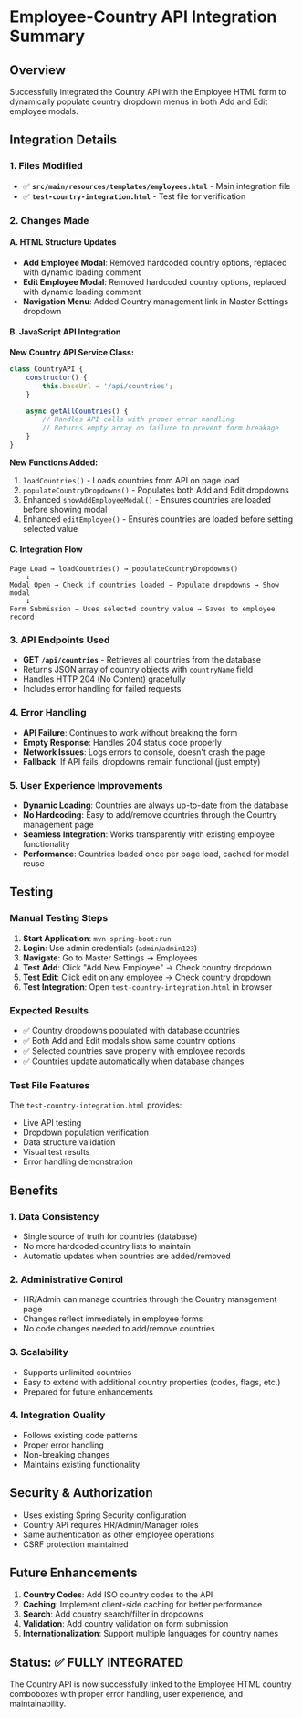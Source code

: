 # Employee-Country API Integration Summary

## Overview
Successfully integrated the Country API with the Employee HTML form to dynamically populate country dropdown menus in both Add and Edit employee modals.

## Integration Details

### 1. Files Modified
- ✅ **`src/main/resources/templates/employees.html`** - Main integration file
- ✅ **`test-country-integration.html`** - Test file for verification

### 2. Changes Made

#### A. HTML Structure Updates
- **Add Employee Modal**: Removed hardcoded country options, replaced with dynamic loading comment
- **Edit Employee Modal**: Removed hardcoded country options, replaced with dynamic loading comment
- **Navigation Menu**: Added Country management link in Master Settings dropdown

#### B. JavaScript API Integration

**New Country API Service Class:**
```javascript
class CountryAPI {
    constructor() {
        this.baseUrl = '/api/countries';
    }

    async getAllCountries() {
        // Handles API calls with proper error handling
        // Returns empty array on failure to prevent form breakage
    }
}
```

**New Functions Added:**
1. `loadCountries()` - Loads countries from API on page load
2. `populateCountryDropdowns()` - Populates both Add and Edit dropdowns
3. Enhanced `showAddEmployeeModal()` - Ensures countries are loaded before showing modal
4. Enhanced `editEmployee()` - Ensures countries are loaded before setting selected value

#### C. Integration Flow
```
Page Load → loadCountries() → populateCountryDropdowns()
    ↓
Modal Open → Check if countries loaded → Populate dropdowns → Show modal
    ↓
Form Submission → Uses selected country value → Saves to employee record
```

### 3. API Endpoints Used
- **GET `/api/countries`** - Retrieves all countries from the database
- Returns JSON array of country objects with `countryName` field
- Handles HTTP 204 (No Content) gracefully
- Includes error handling for failed requests

### 4. Error Handling
- **API Failure**: Continues to work without breaking the form
- **Empty Response**: Handles 204 status code properly
- **Network Issues**: Logs errors to console, doesn't crash the page
- **Fallback**: If API fails, dropdowns remain functional (just empty)

### 5. User Experience Improvements
- **Dynamic Loading**: Countries are always up-to-date from the database
- **No Hardcoding**: Easy to add/remove countries through the Country management page
- **Seamless Integration**: Works transparently with existing employee functionality
- **Performance**: Countries loaded once per page load, cached for modal reuse

## Testing

### Manual Testing Steps
1. **Start Application**: `mvn spring-boot:run`
2. **Login**: Use admin credentials (`admin`/`admin123`)
3. **Navigate**: Go to Master Settings → Employees
4. **Test Add**: Click "Add New Employee" → Check country dropdown
5. **Test Edit**: Click edit on any employee → Check country dropdown
6. **Test Integration**: Open `test-country-integration.html` in browser

### Expected Results
- ✅ Country dropdowns populated with database countries
- ✅ Both Add and Edit modals show same country options
- ✅ Selected countries save properly with employee records
- ✅ Countries update automatically when database changes

### Test File Features
The `test-country-integration.html` provides:
- Live API testing
- Dropdown population verification
- Data structure validation
- Visual test results
- Error handling demonstration

## Benefits

### 1. Data Consistency
- Single source of truth for countries (database)
- No more hardcoded country lists to maintain
- Automatic updates when countries are added/removed

### 2. Administrative Control
- HR/Admin can manage countries through the Country management page
- Changes reflect immediately in employee forms
- No code changes needed to add/remove countries

### 3. Scalability
- Supports unlimited countries
- Easy to extend with additional country properties (codes, flags, etc.)
- Prepared for future enhancements

### 4. Integration Quality
- Follows existing code patterns
- Proper error handling
- Non-breaking changes
- Maintains existing functionality

## Security & Authorization
- Uses existing Spring Security configuration
- Country API requires HR/Admin/Manager roles
- Same authentication as other employee operations
- CSRF protection maintained

## Future Enhancements
1. **Country Codes**: Add ISO country codes to the API
2. **Caching**: Implement client-side caching for better performance
3. **Search**: Add country search/filter in dropdowns
4. **Validation**: Add country validation on form submission
5. **Internationalization**: Support multiple languages for country names

## Status: ✅ FULLY INTEGRATED
The Country API is now successfully linked to the Employee HTML country comboboxes with proper error handling, user experience, and maintainability.
